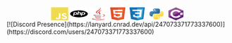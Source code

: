 <div align="center">
    
    
  <img align="center" alt="Js" height="30" width="40" src="https://raw.githubusercontent.com/devicons/devicon/master/icons/javascript/javascript-plain.svg">
  <img align="center" alt="PhP" height="30" width="40" src="https://raw.githubusercontent.com/devicons/devicon/master/icons/php/php-plain.svg">
  <img align="center" alt="Java" height="30" width="40" src="https://github.com/devicons/devicon/blob/master/icons/java/java-plain.svg">
  <img align="center" alt="HTML" height="30" width="40" src="https://raw.githubusercontent.com/devicons/devicon/master/icons/html5/html5-original.svg">
  <img align="center" alt="CSS" height="30" width="40" src="https://raw.githubusercontent.com/devicons/devicon/master/icons/css3/css3-original.svg">
  <img align="center" alt="Python" height="30" width="40" src="https://raw.githubusercontent.com/devicons/devicon/master/icons/python/python-original.svg">
  <img align="center" alt="Csharp" height="30" width="40" src="https://raw.githubusercontent.com/devicons/devicon/master/icons/csharp/csharp-original.svg">
</div>
    [![Discord Presence](https://lanyard.cnrad.dev/api/247073371773337600)](https://discord.com/users/247073371773337600)

